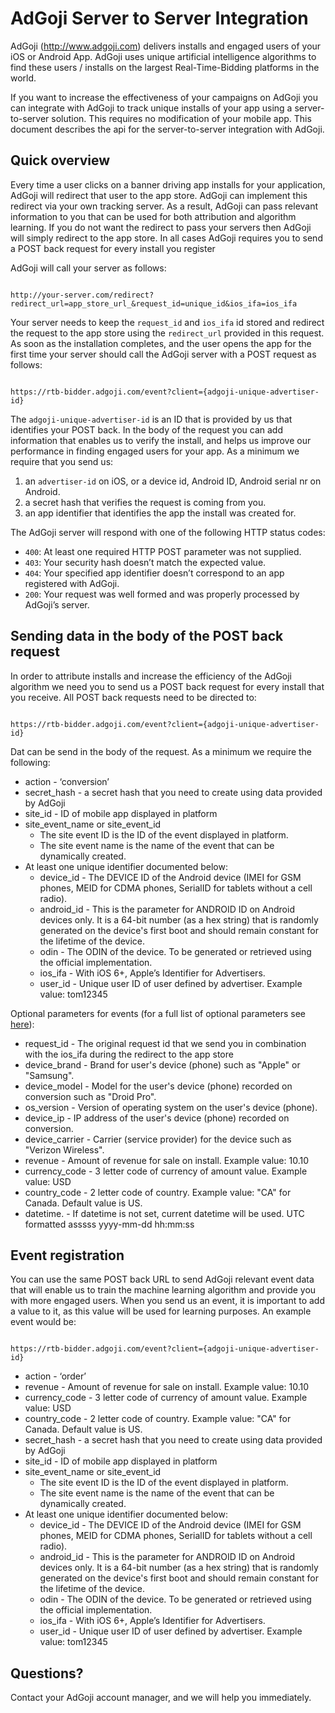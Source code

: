 AdGoji Server to Server Integration
===================================

AdGoji (http://www.adgoji.com) delivers installs and engaged users of your iOS or Android App. AdGoji uses unique artificial intelligence algorithms to find these users / installs on the largest Real-Time-Bidding platforms in the world. 

If you want to increase the effectiveness of your campaigns on AdGoji you can integrate with AdGoji to track unique installs of your app using a server-to-server solution. This requires no modification of your mobile app. This document describes the api for the server-to-server integration with AdGoji.

Quick overview
--------------


Every time a user clicks on a banner driving app installs for your application, AdGoji will redirect that user to the app store. AdGoji can implement this redirect via your own tracking server. As a result, AdGoji can pass relevant information to you that can be used for both attribution and algorithm learning. If you do not want the redirect to pass your servers then AdGoji will simply redirect to the app store. In all cases AdGoji requires you to send a POST back request for every install you register

AdGoji will call your server as follows:

<code>
http://your-server.com/redirect?redirect_url=app_store_url_&request_id=unique_id&ios_ifa=ios_ifa
</code>

Your server needs to keep the `request_id` and `ios_ifa` id stored and redirect the request to the app store using the `redirect_url` provided in this request. As soon as the installation completes, and the user opens the app for the first time your server should call the AdGoji server with a POST request as follows:

<code>
https://rtb-bidder.adgoji.com/event?client={adgoji-unique-advertiser-id}
</code>

The `adgoji-unique-advertiser-id` is an ID that is provided by us that identifies your POST back. In the body of the request you can add information that enables us to verify the install, and helps us improve our performance in finding engaged users for your app. As a minimum we require that you send us:

1. an `advertiser-id` on iOS, or a device id, Android ID, Android serial nr on Android.
2. a secret hash that verifies the request is coming from you.
3. an app identifier that identifies the app the install was created for.

The AdGoji server will respond with one of the following HTTP status codes:

* `400`:  At least one required HTTP POST parameter was not supplied.
* `403`:  Your security hash doesn’t match the expected value.
* `404`:  Your specified app identifier doesn’t correspond to an app registered with AdGoji.
* `200`:  Your request was well formed and was properly processed by AdGoji’s server.


Sending data in the body of the POST back request
-------------------------------------------------


In order to attribute installs and increase the efficiency of the AdGoji algorithm we need you to send us a POST back request for every install that you receive. All POST back requests need to be directed to:

<code>
https://rtb-bidder.adgoji.com/event?client={adgoji-unique-advertiser-id}
</code>

Dat can be send in the body of the request. As a minimum we require the following:

* action - ‘conversion’
* secret_hash - a secret hash that you need to create using data provided by AdGoji
* site_id - ID of mobile app displayed in platform
* site_event_name or site_event_id
	* The site event ID is the ID of the event displayed in platform.
 	* The site event name is the name of the event that can be dynamically created.
* At least one unique identifier documented below:
	* device_id - The DEVICE ID of the Android device (IMEI for GSM phones, MEID for CDMA phones, SerialID for tablets without a cell radio).
	* android_id - This is the parameter for ANDROID ID on Android devices only. It is a 64-bit number (as a hex string) that is randomly generated on the device's first boot and should remain constant for the lifetime of the device.
	* odin - The ODIN of the device. To be generated or retrieved using the official implementation.
	* ios_ifa -  With iOS 6+, Apple’s Identifier for Advertisers.
	* user_id - Unique user ID of user defined by advertiser. Example value: tom12345

Optional parameters for events (for a full list of optional parameters see [here](Optional-Parameters.md)):

* request_id - The original request id that we send you in combination with the ios_ifa during the redirect to the app store
* device_brand - Brand for user's device (phone) such as "Apple" or "Samsung".
* device_model - Model for the user's device (phone) recorded on conversion such as "Droid Pro".
* os_version - Version of operating system on the user's device (phone).
* device_ip - IP address of the user's device (phone) recorded on conversion.
* device_carrier - Carrier (service provider) for the device such as "Verizon Wireless".
* revenue - Amount of revenue for sale on install. Example value: 10.10
* currency_code - 3 letter code of currency of amount value. Example value: USD
* country_code - 2 letter code of country. Example value: "CA" for Canada. Default value is US.
* datetime. - If datetime is not set, current datetime will be used. UTC formatted asssss yyyy-mm-dd hh:mm:ss


Event registration
------------------


You can use the same POST back URL to send AdGoji relevant event data that will enable us to train the machine learning algorithm and provide you with more engaged users. When you send us an event, it is important to add a value to it, as this value will be used for learning purposes. An example event would be:

<code>
https://rtb-bidder.adgoji.com/event?client={adgoji-unique-advertiser-id}
</code>

* action - ‘order’
* revenue - Amount of revenue for sale on install. Example value: 10.10
* currency_code - 3 letter code of currency of amount value. Example value: USD
* country_code - 2 letter code of country. Example value: "CA" for Canada. Default value is US.
* secret_hash - a secret hash that you need to create using data provided by AdGoji
* site_id - ID of mobile app displayed in platform
* site_event_name or site_event_id
	* The site event ID is the ID of the event displayed in platform.
 	* The site event name is the name of the event that can be dynamically created.
* At least one unique identifier documented below:
	* device_id - The DEVICE ID of the Android device (IMEI for GSM phones, MEID for CDMA phones, SerialID for tablets without a cell radio).
	* android_id - This is the parameter for ANDROID ID on Android devices only. It is a 64-bit number (as a hex string) that is randomly generated on the device's first boot and should remain constant for the lifetime of the device.
	* odin - The ODIN of the device. To be generated or retrieved using the official implementation.
	* ios_ifa -  With iOS 6+, Apple’s Identifier for Advertisers.
	* user_id - Unique user ID of user defined by advertiser. Example value: tom12345


Questions?
----------


Contact your AdGoji account manager, and we will help you immediately.

